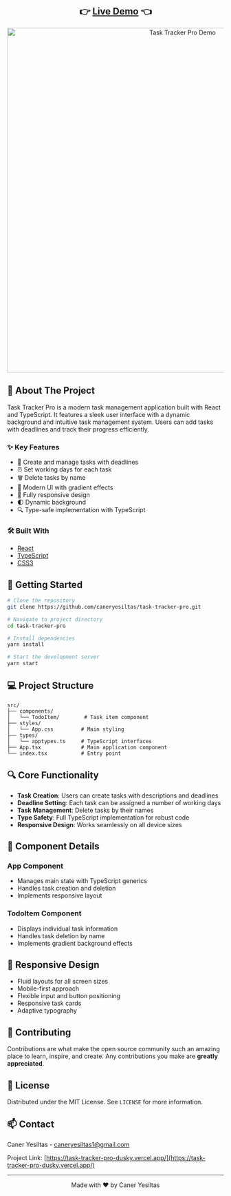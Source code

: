 <div align="center">
  <h2>
    👉 <a href="https://task-tracker-pro-dusky.vercel.app/">Live Demo</a> 👈
  </h2>
</div>

<div align="center">
  <img src="/assets/Task-Tracker-Pro.gif" alt="Task Tracker Pro Demo" width="800"/>
</div>

## 📌 About The Project

Task Tracker Pro is a modern task management application built with React and TypeScript. It features a sleek user interface with a dynamic background and intuitive task management system. Users can add tasks with deadlines and track their progress efficiently.

### ✨ Key Features

- 🎯 Create and manage tasks with deadlines
- ⏰ Set working days for each task
- 🗑️ Delete tasks by name
- 💅 Modern UI with gradient effects
- 📱 Fully responsive design
- 🌓 Dynamic background
- 🔍 Type-safe implementation with TypeScript

### 🛠️ Built With

- [React](https://reactjs.org/)
- [TypeScript](https://www.typescriptlang.org/)
- [CSS3](https://developer.mozilla.org/en-US/docs/Web/CSS)

## 🚀 Getting Started

```bash
# Clone the repository
git clone https://github.com/caneryesiltas/task-tracker-pro.git

# Navigate to project directory
cd task-tracker-pro

# Install dependencies
yarn install

# Start the development server
yarn start
```

## 💻 Project Structure

```
src/
├── components/
│   └── TodoItem/        # Task item component
├── styles/
│   └── App.css         # Main styling
├── types/
│   └── apptypes.ts     # TypeScript interfaces
├── App.tsx             # Main application component
└── index.tsx           # Entry point
```

## 🔍 Core Functionality

- **Task Creation**: Users can create tasks with descriptions and deadlines
- **Deadline Setting**: Each task can be assigned a number of working days
- **Task Management**: Delete tasks by their names
- **Type Safety**: Full TypeScript implementation for robust code
- **Responsive Design**: Works seamlessly on all device sizes

## 🎯 Component Details

### App Component
- Manages main state with TypeScript generics
- Handles task creation and deletion
- Implements responsive layout

### TodoItem Component
- Displays individual task information
- Handles task deletion by name
- Implements gradient background effects

## 📱 Responsive Design

- Fluid layouts for all screen sizes
- Mobile-first approach
- Flexible input and button positioning
- Responsive task cards
- Adaptive typography

## 🤝 Contributing

Contributions are what make the open source community such an amazing place to learn, inspire, and create. Any contributions you make are **greatly appreciated**.

## 📄 License

Distributed under the MIT License. See `LICENSE` for more information.

## 📫 Contact

Caner Yesiltas - caneryesiltas1@gmail.com

Project Link: [https://task-tracker-pro-dusky.vercel.app/](https://task-tracker-pro-dusky.vercel.app/)

---

<div align="center">
  Made with ❤️ by Caner Yesiltas
</div>
